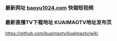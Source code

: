 ### 最新网址 [baoyu1024.com](http://www.baoyu1024.com/?kuaimaoshipin) 快猫短视频
### 最新直播TV下载地址 KUAIMAOTV地址发布页

https://github.com/kuaimaotv/kuaimaotv/wiki
